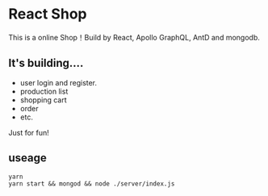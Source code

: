 # React Shop

This is a online Shop！Build by React, Apollo GraphQL, AntD and mongodb.

## It's building....

*  user login and register.
*  production list
*  shopping cart
*  order
*  etc.

Just for fun!

## useage

```shell
yarn 
yarn start && mongod && node ./server/index.js
```



